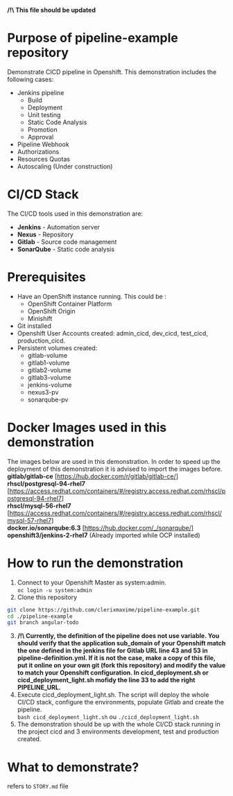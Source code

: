 **/!\ This file should be updated**

# Purpose of pipeline-example repository
Demonstrate CICD pipeline in Openshift. This demonstration includes the following cases:
* Jenkins pipeline
  * Build
  * Deployment
  * Unit testing
  * Static Code Analysis
  * Promotion
  * Approval
* Pipeline Webhook
* Authorizations
* Resources Quotas
* Autoscaling (Under construction)

# CI/CD Stack
The CI/CD tools used in this demonstration are:
* **Jenkins** - Automation server
* **Nexus** - Repository
* **Gitlab** - Source code management
* **SonarQube** - Static code analysis

# Prerequisites

* Have an OpenShift instance running. This could be :
  * OpenShift Container Platform
  * OpenShift Origin
  * Minishift
* Git installed
* Openshift User Accounts created: admin_cicd, dev_cicd, test_cicd, production_cicd.
* Persistent volumes created:
  * gitlab-volume
  * gitlab1-volume
  * gitlab2-volume
  * gitlab3-volume
  * jenkins-volume
  * nexus3-pv
  * sonarqube-pv

# Docker Images used in this demonstration
The images below are used in this demonstration. In order to speed up the deployment of this demonstration it is advised to import the images before. <br>
**gitlab/gitlab-ce** [https://hub.docker.com/r/gitlab/gitlab-ce/] <br>
**rhscl/postgresql-94-rhel7** [https://access.redhat.com/containers/#/registry.access.redhat.com/rhscl/postgresql-94-rhel7] <br>
**rhscl/mysql-56-rhel7** [https://access.redhat.com/containers/#/registry.access.redhat.com/rhscl/mysql-57-rhel7] <br>
**docker.io/sonarqube:6.3** [https://hub.docker.com/_/sonarqube/] <br>
**openshift3/jenkins-2-rhel7** (Already imported while OCP installed) <br>

# How to run the demonstration
1. Connect to your Openshift Master as system:admin. <br>
``oc login -u system:admin``
2. Clone this repository <br>
```bash
git clone https://github.com/clerixmaxime/pipeline-example.git
cd ./pipeline-example
git branch angular-todo
```
3. **/!\ Currently, the definition of the pipeline does not use variable. You should verify that the application sub_domain of your Openshift match the one defined in the jenkins file for Gitlab URL line 43 and 53 in pipeline-definition.yml. If it is not the case, make a copy of this file, put it online on your own git (fork this repository) and modify the value to match your Openshift configuration. In cicd_deployment.sh or cicd_deployment_light.sh mofidy the line 33 to add the right PIPELINE_URL.**
4. Execute cicd_deployment_light.sh. The script will deploy the whole CI/CD stack, configure the environments, populate Gitlab and create the pipeline. <br>
``bash cicd_deployment_light.sh`` ou ``./cicd_deployment_light.sh`` <br>
5. The demonstration should be up with the whole CI/CD stack running in the project cicd and 3 environments development, test and production created.

# What to demonstrate?
refers to `STORY.md` file
